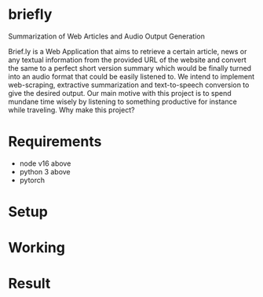 # briefly
Summarization of Web Articles and Audio Output Generation

Brief.ly is a Web Application that aims to retrieve a certain article, news or any textual information from the provided URL of the website and convert the same to a perfect short version summary which would be finally turned into an audio format that could be easily listened to. We intend to implement web-scraping, extractive summarization and text-to-speech conversion to give the desired output. Our main motive with this project is to spend mundane time wisely by listening to something productive for instance while traveling. Why make this project?


# Requirements
- node v16 above 
- python 3 above
- pytorch 

# Setup


# Working

# Result 